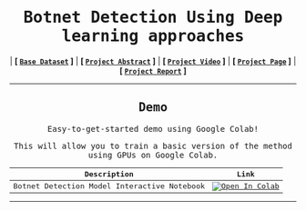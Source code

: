 <div align="center">

<samp>
     
# Botnet Detection Using Deep learning approaches 

</samp>

| **[ [```Base Dataset```](<http://archive.ics.uci.edu/ml/datasets/detection_of_IoT_botnet_attacks_N_BaIoT>) ]** | **[ [```Project Abstract```](<Documentation/Project Abstract.pdf>) ]** | **[ [```Project Video```](<https://www.youtube.com/watch?v=In_BqB0dU_0>) ]** | **[ [```Project Page```](<https://github.com/KiranKumar4225/Dissertation>) ]** | **[ [```Project Report```](<https://docs.google.com/document/d/1PIZ1pvgTJY73DOb_40rkB8c1JKGxfWrxrl535DA9DQw/edit?usp=sharing>) ]** 


<samp>
 
---


## Demo
     
<samp>  
     
Easy-to-get-started demo using Google Colab!

</samp> 
      
This will allow you to train a basic version of the method using 
GPUs on Google Colab. 

<div align = "center">
     

| Description      | Link |
| ----------- | ----------- |
| Botnet Detection Model Interactive Notebook | [![Open In Colab](https://colab.research.google.com/assets/colab-badge.svg)](https://colab.research.google.com/drive/1XcDBUQkROeP89Bt5Y0nFz0VSzN55JV2a#scrollTo=iaZAn14sE9xB)|   
    
</div>
     
---

<samp>
